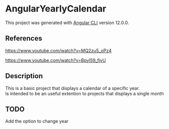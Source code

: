 # AngularYearlyCalendar

This project was generated with [Angular CLI](https://github.com/angular/angular-cli) version 12.0.0.

## References
https://www.youtube.com/watch?v=MQ2zu5_oPz4

https://www.youtube.com/watch?v=Bpyl59_fjvU

## Description
This is a basic project that displays a calendar of a specific year. <br>
Is intended to be an useful extention to projects that displays a single month

## TODO
Add the option to change year
